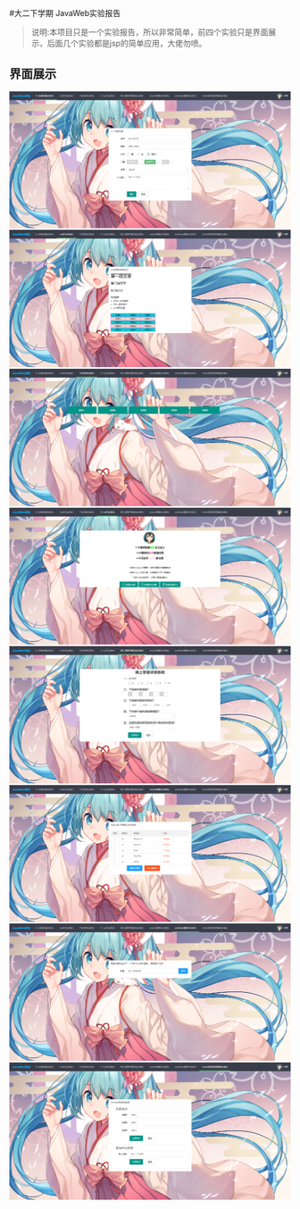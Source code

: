 #大二下学期 JavaWeb实验报告

>说明:本项目只是一个实验报告，所以非常简单，前四个实验只是界面展示，后面几个实验都是jsp的简单应用，大佬勿喷。

## 界面展示

![](img/1.png '实验1')
![](img/2.png '实验2')
![](img/3.png '实验3')
![](img/4.png '实验4')
![](img/5.png '实验5')
![](img/6.png '实验6')
![](img/7.png '实验7')
![](img/8.png '实验8')

